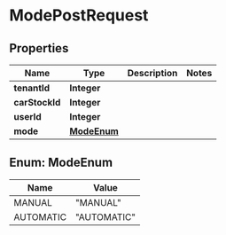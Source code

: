 

# ModePostRequest


## Properties

| Name | Type | Description | Notes |
|------------ | ------------- | ------------- | -------------|
|**tenantId** | **Integer** |  |  |
|**carStockId** | **Integer** |  |  |
|**userId** | **Integer** |  |  |
|**mode** | [**ModeEnum**](#ModeEnum) |  |  |



## Enum: ModeEnum

| Name | Value |
|---- | -----|
| MANUAL | &quot;MANUAL&quot; |
| AUTOMATIC | &quot;AUTOMATIC&quot; |



